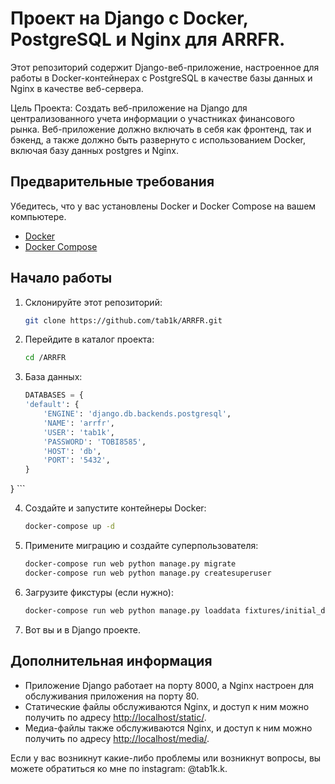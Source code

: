 # Проект на Django с Docker, PostgreSQL и Nginx для ARRFR.

Этот репозиторий содержит Django-веб-приложение, настроенное для работы в Docker-контейнерах с PostgreSQL в качестве базы данных и Nginx в качестве веб-сервера.

Цель Проекта: Создать веб-приложение на Django для централизованного учета информации о участниках финансового рынка. Веб-приложение должно включать в себя как фронтенд, так и бэкенд, а также должно быть развернуто с использованием Docker, включая базу данных postgres и Nginx.
## Предварительные требования

Убедитесь, что у вас установлены Docker и Docker Compose на вашем компьютере.

- [Docker](https://docs.docker.com/get-docker/)
- [Docker Compose](https://docs.docker.com/compose/install/)

## Начало работы

1. Склонируйте этот репозиторий:

    ```bash
    git clone https://github.com/tab1k/ARRFR.git
    ```

2. Перейдите в каталог проекта:

    ```bash
    cd /ARRFR
    ```

3. База данных:

    ```python
    DATABASES = {
    'default': {
        'ENGINE': 'django.db.backends.postgresql',
        'NAME': 'arrfr',
        'USER': 'tab1k',
        'PASSWORD': 'TOBI8585',
        'HOST': 'db',
        'PORT': '5432',
    }
}
    ```

4. Создайте и запустите контейнеры Docker:

    ```bash
    docker-compose up -d
    ```

5. Примените миграцию и создайте суперпользователя:

    ```bash
    docker-compose run web python manage.py migrate
    docker-compose run web python manage.py createsuperuser
    ```

6. Загрузите фикстуры (если нужно):

    ```bash
    docker-compose run web python manage.py loaddata fixtures/initial_data.json
    ```

7. Вот вы и в Django проекте.


## Дополнительная информация

- Приложение Django работает на порту 8000, а Nginx настроен для обслуживания приложения на порту 80.
- Статические файлы обслуживаются Nginx, и доступ к ним можно получить по адресу [http://localhost/static/](http://localhost/static/).
- Медиа-файлы также обслуживаются Nginx, и доступ к ним можно получить по адресу [http://localhost/media/](http://localhost/media/).

Если у вас возникнут какие-либо проблемы или возникнут вопросы, вы можете обратиться ко мне по instagram: @tab1k.k.
